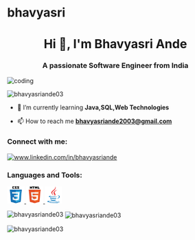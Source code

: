 # bhavyasri
<h1 align="center">Hi 👋, I'm Bhavyasri Ande</h1>
<h3 align="center">A passionate Software Engineer from India</h3>

<img aligin="right" alt="coding" width="400" src="https://media.tenor.com/IF2JdxzmyN4AAAAi/coding-girl.gif">
<p align="left"> <img src="https://komarev.com/ghpvc/?username=bhavyasriande03&label=Profile%20views&color=0e75b6&style=flat" alt="bhavyasriande03" /> </p>

- 🌱 I’m currently learning **Java,SQL,Web Technologies**

- 📫 How to reach me **bhavyasriande2003@gmail.com**

<h3 align="left">Connect with me:</h3>
<p align="left">
<a href="https://linkedin.com/in/www.linkedin.com/in/bhavyasriande" target="blank"><img align="center" src="https://raw.githubusercontent.com/rahuldkjain/github-profile-readme-generator/master/src/images/icons/Social/linked-in-alt.svg" alt="www.linkedin.com/in/bhavyasriande" height="30" width="40" /></a>
</p>

<h3 align="left">Languages and Tools:</h3>
<p align="left"> <a href="https://www.w3schools.com/css/" target="_blank" rel="noreferrer"> <img src="https://raw.githubusercontent.com/devicons/devicon/master/icons/css3/css3-original-wordmark.svg" alt="css3" width="40" height="40"/> </a> <a href="https://www.w3.org/html/" target="_blank" rel="noreferrer"> <img src="https://raw.githubusercontent.com/devicons/devicon/master/icons/html5/html5-original-wordmark.svg" alt="html5" width="40" height="40"/> </a> <a href="https://www.java.com" target="_blank" rel="noreferrer"> <img src="https://raw.githubusercontent.com/devicons/devicon/master/icons/java/java-original.svg" alt="java" width="40" height="40"/> </a> </p>

<p><img align="left" src="https://github-readme-stats.vercel.app/api/top-langs?username=bhavyasriande03&show_icons=true&locale=en&layout=compact" alt="bhavyasriande03" /></p>

<p>&nbsp;<img align="center" src="https://github-readme-stats.vercel.app/api?username=bhavyasriande03&show_icons=true&locale=en" alt="bhavyasriande03" /></p>

<p><img align="center" src="https://github-readme-streak-stats.herokuapp.com/?user=bhavyasriande03&" alt="bhavyasriande03" /></p>
